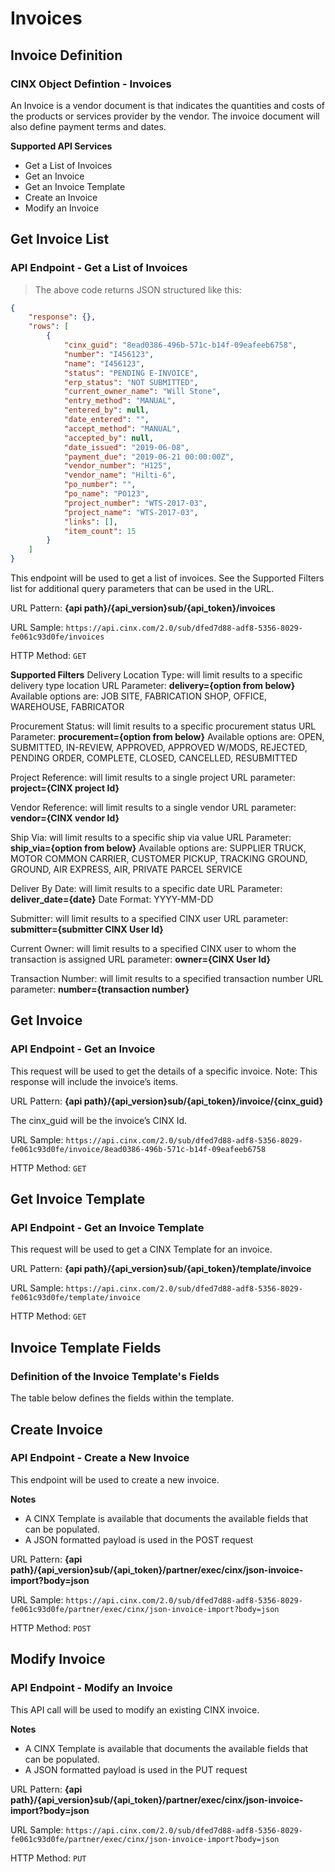 # Invoices

## Invoice Definition
### CINX Object Defintion - Invoices

An Invoice is a vendor document is that indicates the quantities and costs of the products or services provider by the vendor. The invoice document will also define payment terms and dates.

**Supported API Services**
- Get a List of Invoices
- Get an Invoice
- Get an Invoice Template
- Create an Invoice
- Modify an Invoice

## Get Invoice List
### API Endpoint - Get a List of Invoices

> The above code returns JSON structured like this:

```json
{
    "response": {},
    "rows": [
        {
			"cinx_guid": "8ead0386-496b-571c-b14f-09eafeeb6758",
			"number": "I456123",
			"name": "I456123",
			"status": "PENDING E-INVOICE",
			"erp_status": "NOT SUBMITTED",
			"current_owner_name": "Will Stone",
			"entry_method": "MANUAL",
			"entered_by": null,
			"date_entered": "",
			"accept_method": "MANUAL",
			"accepted_by": null,
			"date_issued": "2019-06-08",
			"payment_due": "2019-06-21 00:00:00Z",
			"vendor_number": "H125",
			"vendor_name": "Hilti-6",
			"po_number": "",
			"po_name": "PO123",
			"project_number": "WTS-2017-03",
			"project_name": "WTS-2017-03",
			"links": [],
			"item_count": 15
		}
    ]
}
```
This endpoint will be used to get a list of invoices. See the Supported Filters list for additional query parameters that can be used in the URL.

URL Pattern: **{api path}/{api_version}sub/{api_token}/invoices**

URL Sample: `https://api.cinx.com/2.0/sub/dfed7d88-adf8-5356-8029-fe061c93d0fe/invoices`

HTTP Method: `GET`

**Supported Filters**
Delivery Location Type: will limit results to a specific delivery type location
URL Parameter: **delivery={option from below}**
Available options are: JOB SITE, FABRICATION SHOP, OFFICE, WAREHOUSE, FABRICATOR

Procurement Status: will limit results to a specific procurement status
URL Parameter: **procurement={option from below}**
Available options are: OPEN, SUBMITTED, IN-REVIEW, APPROVED, APPROVED W/MODS, REJECTED, PENDING ORDER, COMPLETE, CLOSED, CANCELLED, RESUBMITTED

Project Reference: will limit results to a single project
URL parameter:  **project={CINX project Id}**

Vendor Reference: will limit results to a single vendor
URL parameter:  **vendor={CINX vendor Id}**

Ship Via: will limit results to a specific ship via value
URL Parameter: **ship_via={option from below}**
Available options are: SUPPLIER TRUCK, MOTOR COMMON CARRIER, CUSTOMER PICKUP, TRACKING GROUND, GROUND, AIR EXPRESS, AIR, PRIVATE PARCEL SERVICE

Deliver By Date: will limit results to a specific date
URL Parameter: **deliver_date={date}**
Date Format: YYYY-MM-DD

Submitter: will limit results to a specified CINX user
URL parameter:  **submitter={submitter CINX User Id}**

Current Owner: will limit results to a specified CINX user to whom the transaction is assigned
URL parameter:  **owner={CINX User Id}**

Transaction Number: will limit results to a specified transaction number
URL parameter:  **number={transaction number}**


## Get Invoice
### API Endpoint - Get an Invoice

This request will be used to get the details of a specific invoice.  Note: This response will include the invoice’s items.

URL Pattern: **{api path}/{api_version}sub/{api_token}/invoice/{cinx_guid}**

The cinx_guid will be the invoice’s CINX Id.

URL Sample: `https://api.cinx.com/2.0/sub/dfed7d88-adf8-5356-8029-fe061c93d0fe/invoice/8ead0386-496b-571c-b14f-09eafeeb6758`

HTTP Method: `GET`

## Get Invoice Template
### API Endpoint - Get an Invoice Template

This request will be used to get a CINX Template for an invoice.

URL Pattern: **{api path}/{api_version}sub/{api_token}/template/invoice**

URL Sample: `https://api.cinx.com/2.0/sub/dfed7d88-adf8-5356-8029-fe061c93d0fe/template/invoice`

HTTP Method: `GET`

## Invoice Template Fields
### Definition of the Invoice Template's Fields

The table below defines the fields within the template.

## Create Invoice
### API Endpoint - Create a New Invoice

This endpoint will be used to create a new invoice.

**Notes**

- A CINX Template is available that documents the available fields that can be populated.
- A JSON formatted payload is used in the POST request

URL Pattern: **{api path}/{api_version}sub/{api_token}/partner/exec/cinx/json-invoice-import?body=json**

URL Sample: `https://api.cinx.com/2.0/sub/dfed7d88-adf8-5356-8029-fe061c93d0fe/partner/exec/cinx/json-invoice-import?body=json`

HTTP Method: `POST`

## Modify Invoice
### API Endpoint - Modify an Invoice

This API call will be used to modify an existing CINX invoice.

**Notes**

- A CINX Template is available that documents the available fields that can be populated.
- A JSON formatted payload is used in the PUT request

URL Pattern: **{api path}/{api_version}sub/{api_token}/partner/exec/cinx/json-invoice-import?body=json**

URL Sample: `https://api.cinx.com/2.0/sub/dfed7d88-adf8-5356-8029-fe061c93d0fe/partner/exec/cinx/json-invoice-import?body=json`

HTTP Method: `PUT`

